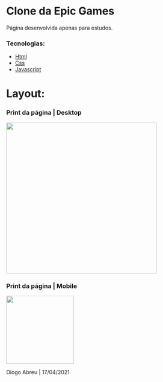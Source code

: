 # Clone da Epic Games
Página desenvolvida apenas para estudos.

### Tecnologias:
- [Html](https://developer.mozilla.org/en-US/docs/Web/HTML)
- [Css](https://developer.mozilla.org/en-US/docs/Web/CSS)
- [Javascript](https://developer.mozilla.org/en-US/docs/Web/JavaScript)

# Layout:

### Print da página | Desktop
<div style="display: flex; flex-direction: 'column'; align-items: 'center';">
    <img src="https://user-images.githubusercontent.com/72275643/115123824-326ed580-9f95-11eb-90b9-6297aadaff77.png" width="400px">
</div>

### Print da página | Mobile
<div style="display: flex; flex-direction: 'column'; align-items: 'center';">
    <img src="https://user-images.githubusercontent.com/72275643/115123837-461a3c00-9f95-11eb-8188-0cad053b1804.png" width="180">
</div>

Diogo Abreu | 17/04/2021
